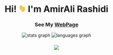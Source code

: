 <div align="center">
    
# Hi! <img height="25px" width="23px" src="https://github.com/1999AZZAR/1999AZZAR/blob/main/resources/img/waving.gif"> I'm AmirAli Rashidi     
    
</div>

###

<div align="center">
    
### See My [WebPage](https://amiralirashidi.github.io)
    
</div>

<div align="center">
<img src="https://github-readme-stats.vercel.app/api?username=amiralirashidi&hide_title=false&hide_rank=false&show_icons=true&include_all_commits=true&count_private=true&disable_animations=false&theme=merko&locale=en&hide_border=false&order=1" height="150" alt="stats graph"  />
<img src="https://github-readme-stats.vercel.app/api/top-langs?username=amiralirashidi&locale=en&hide_title=false&layout=compact&card_width=320&langs_count=5&theme=merko&hide_border=false&order=2" height="150" alt="languages graph"  />
<!-- <img src="https://streak-stats.demolab.com?user=amiralirashidi&locale=en&mode=weekly&theme=merko&hide_border=false&border_radius=5&order=3" height="150" alt="streak graph"  /> -->
</div>
    
###
    
<p align="center">
<a href="https://skillicons.dev">
<img src="https://skillicons.dev/icons?i=ts,js,html,css,angular,vue,vscode,linux,git,figma&perline=8" />
</a>
</p>
    
